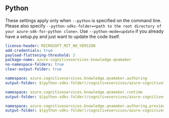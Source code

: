 ## Python

These settings apply only when `--python` is specified on the command line.
Please also specify `--python-sdks-folder=<path to the root directory of your azure-sdk-for-python clone>`.
Use `--python-mode=update` if you already have a setup.py and just want to update the code itself.

``` yaml
license-header: MICROSOFT_MIT_NO_VERSION
add-credentials: true
payload-flattening-threshold: 2
package-name: azure-cognitiveservices-knowledge-qnamaker
no-namespace-folders: true
clear-output-folder: true
```

``` yaml $(tag) == 'release_4_0'
namespace: azure.cognitiveservices.knowledge.qnamaker.authoring
output-folder: $(python-sdks-folder)/cognitiveservices/azure-cognitiveservices-knowledge-qnamaker/azure/cognitiveservices/knowledge/qnamaker/authoring
```

``` yaml $(tag) == 'runtime_release_4_0'
namespace: azure.cognitiveservices.knowledge.qnamaker.runtime
output-folder: $(python-sdks-folder)/cognitiveservices/azure-cognitiveservices-knowledge-qnamaker/azure/cognitiveservices/knowledge/qnamaker/runtime
```

``` yaml $(tag) == 'release_5_0_preview.1'
namespace: azure.cognitiveservices.knowledge.qnamaker.authoring.preview
output-folder: $(python-sdks-folder)/cognitiveservices/azure-cognitiveservices-knowledge-qnamaker/azure/cognitiveservices/knowledge/qnamaker/preview/
```
